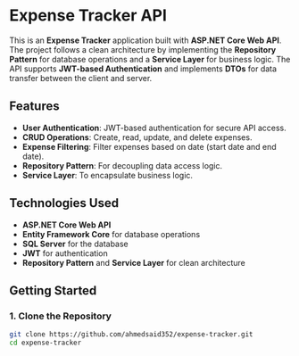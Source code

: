 # Expense Tracker API

This is an **Expense Tracker** application built with **ASP.NET Core Web API**. The project follows a clean architecture by implementing the **Repository Pattern** for database operations and a **Service Layer** for business logic. The API supports **JWT-based Authentication** and implements **DTOs** for data transfer between the client and server.

## Features
- **User Authentication**: JWT-based authentication for secure API access.
- **CRUD Operations**: Create, read, update, and delete expenses.
- **Expense Filtering**: Filter expenses based on date (start date and end date).
- **Repository Pattern**: For decoupling data access logic.
- **Service Layer**: To encapsulate business logic.


## Technologies Used
- **ASP.NET Core Web API**
- **Entity Framework Core** for database operations
- **SQL Server** for the database
- **JWT** for authentication
- **Repository Pattern** and **Service Layer** for clean architecture



## Getting Started

### 1. Clone the Repository

```bash
git clone https://github.com/ahmedsaid352/expense-tracker.git
cd expense-tracker
